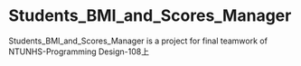 # Students_BMI_and_Scores_Manager
 Students_BMI_and_Scores_Manager is a project for final teamwork of NTUNHS-Programming Design-108上
